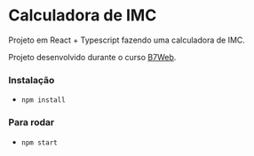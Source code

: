 # Calculadora de IMC

Projeto em React + Typescript fazendo uma calculadora de IMC.

Projeto desenvolvido durante o curso [B7Web](https://b7web.com.br).

### Instalação
- `npm install`

### Para rodar

- `npm start`